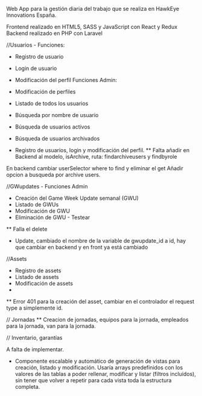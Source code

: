 
Web App para la gestión diaria del trabajo que se realiza en HawkEye Innovations España.

Frontend realizado en HTML5, SASS y JavaScript con React y Redux
Backend realizado en PHP con Laravel

//Usuarios - Funciones:
- Registro de usuario
- Login de usuario
- Modificación del perfil
Funciones Admin:
- Modificación de perfiles
- Listado de todos los usuarios
- Búsqueda por nombre de usuario
- Búsqueda de usuarios activos
- Búsqueda de usuarios archivados

- Registro de usuarios, login y modificación del perfil.
** Falta añadir en Backend al modelo, isArchive, ruta: findarchiveusers y findbyrole

En backend cambiar userSelector where to find y eliminar el get
Añadir opcion a busqueda por archive users.


//GWupdates - Funciones Admin
- Creación del Game Week Update semanal (GWU)
- Listado de GWUs
- Modificación de GWU
- Eliminación de GWU - Testear

** Falla el delete
 - Update, cambiado el nombre de la variable de gwupdate_id a id, hay que cambiar en backend y en front ya está cambiado

//Assets
- Registro de assets
- Listado de assets
- Modificación de assets
- 

** Error 401 para la creación del asset, cambiar en el controlador el request type a simplemente id.

// Jornadas
** Creacion de jornadas, equipos para la jornada, empleados para la jornada, van para la jornada.

// Inventario, garantías

A falta de implementar.

- Componente escalable y automático de generación de vistas para creación, listado y modificación. Usaría arrays predefinidos con los valores de las tablas a poder rellenar, modificar y listar (filtros incluídos), sin tener que volver a repetir para cada vista toda la estructura completa.

